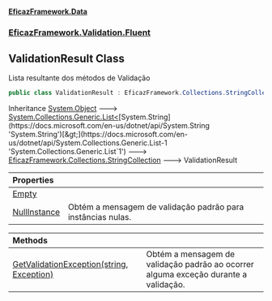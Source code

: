 #### [EficazFramework.Data](EficazFrameworkData.md 'EficazFramework Data')
### [EficazFramework.Validation.Fluent](EficazFrameworkData.md#EficazFramework.Validation.Fluent 'EficazFramework.Validation.Fluent')

## ValidationResult Class

Lista resultante dos métodos de Validação

```csharp
public class ValidationResult : EficazFramework.Collections.StringCollection
```

Inheritance [System.Object](https://docs.microsoft.com/en-us/dotnet/api/System.Object 'System.Object') &#129106; [System.Collections.Generic.List&lt;](https://docs.microsoft.com/en-us/dotnet/api/System.Collections.Generic.List-1 'System.Collections.Generic.List`1')[System.String](https://docs.microsoft.com/en-us/dotnet/api/System.String 'System.String')[&gt;](https://docs.microsoft.com/en-us/dotnet/api/System.Collections.Generic.List-1 'System.Collections.Generic.List`1') &#129106; [EficazFramework.Collections.StringCollection](https://docs.microsoft.com/en-us/dotnet/api/EficazFramework.Collections.StringCollection 'EficazFramework.Collections.StringCollection') &#129106; ValidationResult

| Properties | |
| :--- | :--- |
| [Empty](EficazFramework.Validation.Fluent/ValidationResult/Empty.md 'EficazFramework.Validation.Fluent.ValidationResult.Empty') | |
| [NullInstance](EficazFramework.Validation.Fluent/ValidationResult/NullInstance.md 'EficazFramework.Validation.Fluent.ValidationResult.NullInstance') | Obtém a mensagem de validação padrão para instâncias nulas. |

| Methods | |
| :--- | :--- |
| [GetValidationException(string, Exception)](EficazFramework.Validation.Fluent/ValidationResult/GetValidationException(string,Exception).md 'EficazFramework.Validation.Fluent.ValidationResult.GetValidationException(string, System.Exception)') | Obtém a mensagem de validação padrão ao ocorrer alguma exceção durante a validação. |
